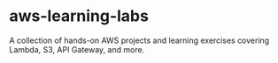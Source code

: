 # aws-learning-labs
A collection of hands-on AWS projects and learning exercises covering Lambda, S3, API Gateway, and more.
